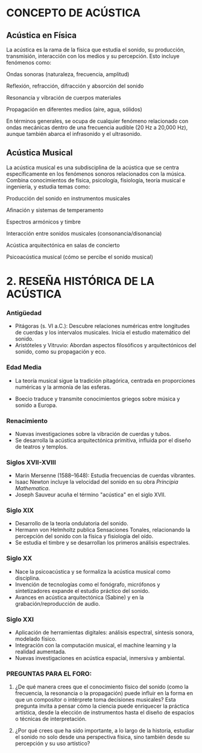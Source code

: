 # CONCEPTO DE ACÚSTICA

## Acústica en Física
La acústica es la rama de la física que estudia el sonido, su producción, transmisión, interacción con los medios y su percepción. Esto incluye fenómenos como:

Ondas sonoras (naturaleza, frecuencia, amplitud)

Reflexión, refracción, difracción y absorción del sonido

Resonancia y vibración de cuerpos materiales

Propagación en diferentes medios (aire, agua, sólidos)

En términos generales, se ocupa de cualquier fenómeno relacionado con ondas mecánicas dentro de una frecuencia audible (20 Hz a 20,000 Hz), aunque también abarca el infrasonido y el ultrasonido.

## Acústica Musical
La acústica musical es una subdisciplina de la acústica que se centra específicamente en los fenómenos sonoros relacionados con la música. Combina conocimientos de física, psicología, fisiología, teoría musical e ingeniería, y estudia temas como:

Producción del sonido en instrumentos musicales

Afinación y sistemas de temperamento

Espectros armónicos y timbre

Interacción entre sonidos musicales (consonancia/disonancia)

Acústica arquitectónica en salas de concierto

Psicoacústica musical (cómo se percibe el sonido musical)

# 2. RESEÑA HISTÓRICA DE LA ACÚSTICA
###  Antigüedad
- Pitágoras (s. VI a.C.): Descubre relaciones numéricas entre longitudes de cuerdas y los intervalos musicales. Inicia el estudio matemático del sonido.
- Aristóteles y Vitruvio: Abordan aspectos filosóficos y arquitectónicos del sonido, como su propagación y eco.

### Edad Media
- La teoría musical sigue la tradición pitagórica, centrada en proporciones numéricas y la armonía de las esferas.

- Boecio traduce y transmite conocimientos griegos sobre música y sonido a Europa.

### Renacimiento
- Nuevas investigaciones sobre la vibración de cuerdas y tubos.
- Se desarrolla la acústica arquitectónica primitiva, influida por el diseño de teatros y templos.

### Siglos XVII-XVIII
- Marin Mersenne (1588–1648): Estudia frecuencias de cuerdas vibrantes.
- Isaac Newton incluye la velocidad del sonido en su obra *Principia Mathematica*.
- Joseph Sauveur acuña el término "acústica" en el siglo XVII.

### Siglo XIX
- Desarrollo de la teoría ondulatoria del sonido.
- Hermann von Helmholtz publica Sensaciones Tonales, relacionando la percepción del sonido con la física y fisiología del oído.
- Se estudia el timbre y se desarrollan los primeros análisis espectrales.

### Siglo XX
- Nace la psicoacústica y se formaliza la acústica musical como disciplina.
- Invención de tecnologías como el fonógrafo, micrófonos y sintetizadores expande el estudio práctico del sonido.
- Avances en acústica arquitectónica (Sabine) y en la grabación/reproducción de audio.

### Siglo XXI
- Aplicación de herramientas digitales: análisis espectral, síntesis sonora, modelado físico.
- Integración con la computación musical, el machine learning y la realidad aumentada.
- Nuevas investigaciones en acústica espacial, inmersiva y ambiental.


### PREGUNTAS PARA EL FORO:

1. ¿De qué manera crees que el conocimiento físico del sonido (como la frecuencia, la resonancia o la propagación) puede influir en la forma en que un compositor o intérprete toma decisiones musicales?
Esta pregunta invita a pensar cómo la ciencia puede enriquecer la práctica artística, desde la elección de instrumentos hasta el diseño de espacios o técnicas de interpretación.

2. ¿Por qué crees que ha sido importante, a lo largo de la historia, estudiar el sonido no solo desde una perspectiva física, sino también desde su percepción y su uso artístico?